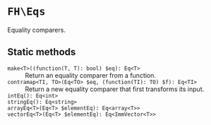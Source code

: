 # `FH\Eqs`

Equality comparers.

## Static methods

<dl>
<dt><code>make&lt;T>((function(T, T): bool) $eq): Eq&lt;T></code></dt>
<dd>Return an equality comparer from a function.</dd>

<dt><code>contramap&lt;TI, TO>(Eq&lt;TO> $eq, (function(TI): TO) $f): Eq&lt;TI></code></dt>
<dd>Return a new equality comparer that first transforms its input.</dd>

<dt><code>intEq(): Eq&lt;int></code></dt>
<dd><!-- TODO: document --></dd>

<dt><code>stringEq(): Eq&lt;string></code></dt>
<dd><!-- TODO: document --></dd>

<dt><code>arrayEq&lt;T>(Eq&lt;T> $elementEq): Eq&lt;array&lt;T>></code></dt>
<dd><!-- TODO: document --></dd>

<dt><code>vectorEq&lt;T>(Eq&lt;T> $elementEq): Eq&lt;ImmVector&lt;T>></code></dt>
<dd><!-- TODO: document --></dd>
</dl>

